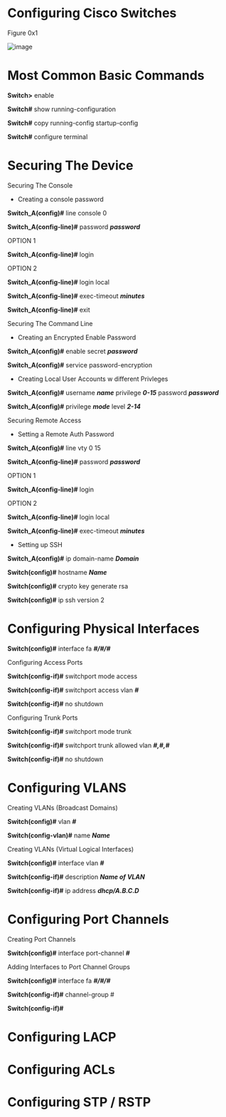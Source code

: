 # Configuring Cisco Switches 
Figure 0x1


![image](https://user-images.githubusercontent.com/83109592/138642340-d1014013-1856-463d-ac11-fbb9380b4b92.png)

# Most Common Basic Commands

**Switch>** enable

**Switch#** show running-configuration

**Switch#** copy running-config startup-config

**Switch#** configure terminal

# Securing The Device

 Securing The Console
 
  - Creating a console password

**Switch_A(config)#** line console 0

**Switch_A(config-line)#** password ***password***
  
  OPTION 1
  
**Switch_A(config-line)#** login 
  
  OPTION 2
  
**Switch_A(config-line)#** login local

**Switch_A(config-line)#** exec-timeout ***minutes*** 
  
**Switch_A(config-line)#** exit

 Securing The Command Line
 
  - Creating an Encrypted Enable Password 

**Switch_A(config)#** enable secret ***password***

**Switch_A(config)#** service password-encryption

 - Creating Local User Accounts w different Privleges 

**Switch_A(config)#** username ***name*** privilege ***0-15*** password ***password***

**Switch_A(config)#** privilege ***mode*** level ***2-14***

Securing Remote Access

 - Setting a Remote Auth Password

**Switch_A(config)#** line vty 0 15

**Switch_A(config-line)#** password ***password***

OPTION 1

**Switch_A(config-line)#** login

OPTION 2

**Switch_A(config-line)#** login local

**Switch_A(config-line)#** exec-timeout ***minutes***

 - Setting up SSH 

**Switch_A(config)#** ip domain-name ***Domain***

**Switch(config)#** hostname ***Name***

**Switch(config)#** crypto key generate rsa

**Switch(config)#** ip ssh version 2

# Configuring Physical Interfaces

**Switch(config)#** interface fa ***#/#/#***

Configuring Access Ports

**Switch(config-if)#** switchport mode access

**Switch(config-if)#** switchport access vlan ***#***

**Switch(config-if)#** no shutdown

Configuring Trunk Ports

**Switch(config-if)#** switchport mode trunk

**Switch(config-if)#** switchport trunk allowed vlan ***#,#,#***

**Switch(config-if)#** no shutdown

# Configuring VLANS

Creating VLANs (Broadcast Domains)

**Switch(config)#** vlan ***#***

**Switch(config-vlan)#** name ***Name***

Creating VLANs (Virtual Logical Interfaces)

**Switch(config)#** interface vlan ***#***

**Switch(config-if)#** description ***Name of VLAN***

**Switch(config-if)#** ip address ***dhcp/A.B.C.D***

# Configuring Port Channels

Creating Port Channels

**Switch(config)#** interface port-channel ***#***

Adding Interfaces to Port Channel Groups

**Switch(config)#** interface fa ***#/#/#***

**Switch(config-if)#** channel-group #

**Switch(config-if)#** 

# Configuring LACP

# Configuring ACLs

# Configuring STP / RSTP

